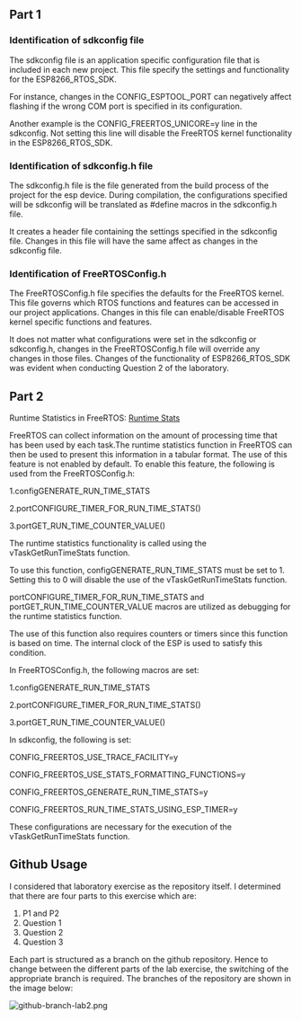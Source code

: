 ## Part 1

### Identification of sdkconfig file

The sdkconfig file is an application specific configuration file that is included in each new project. This file specify the settings and functionality for the ESP8266_RTOS_SDK.

For instance, changes in the CONFIG_ESPTOOL_PORT can negatively affect flashing if the wrong COM port is specified in its configuration.

Another example is the CONFIG_FREERTOS_UNICORE=y line in the sdkconfig. Not setting this line will disable the FreeRTOS kernel functionality in the ESP8266_RTOS_SDK.

### Identification of sdkconfig.h file

The sdkconfig.h file is the file generated from the build process of the project for the esp device. During compilation, the configurations specified will be sdkconfig will be translated as #define macros in the sdkconfig.h file.

It creates a header file containing the settings specified in the sdkconfig file. Changes in this file will have the same affect as changes in the sdkconfig file.

### Identification of FreeRTOSConfig.h

The FreeRTOSConfig.h file specifies the defaults for the FreeRTOS kernel. This file governs which RTOS functions and features can be accessed in our project applications. Changes in this file can enable/disable FreeRTOS kernel specific functions and features.

It does not matter what configurations were set in the sdkconfig or sdkconfig.h, changes in the FreeRTOSConfig.h file will override any changes in those files.
Changes of the functionality of ESP8266_RTOS_SDK was evident when conducting Question 2 of the laboratory.

## Part 2

Runtime Statistics in FreeRTOS:
[Runtime Stats](https://www.freertos.org/a00021.html#vTaskGetRunTimeStats)

FreeRTOS can collect information on the amount of processing time that has been used by each task.The runtime statistics function in FreeRTOS can then be used to present this information in a tabular format. The use of this feature is not enabled by default. To enable this feature, the following is used from the FreeRTOSConfig.h:

1.configGENERATE_RUN_TIME_STATS

2.portCONFIGURE_TIMER_FOR_RUN_TIME_STATS()

3.portGET_RUN_TIME_COUNTER_VALUE()

The runtime statistics functionality is called using the vTaskGetRunTimeStats function.

To use this function, configGENERATE_RUN_TIME_STATS must be set to 1. Setting this to 0 will disable the use of the vTaskGetRunTimeStats function.

portCONFIGURE_TIMER_FOR_RUN_TIME_STATS and portGET_RUN_TIME_COUNTER_VALUE macros are utilized as debugging for the runtime statistics function.

The use of this function also requires counters or timers since this function is based on time. The internal clock of the ESP is used to satisfy this condition.

In FreeRTOSConfig.h, the following macros are set:

1.configGENERATE_RUN_TIME_STATS

2.portCONFIGURE_TIMER_FOR_RUN_TIME_STATS()

3.portGET_RUN_TIME_COUNTER_VALUE()

In sdkconfig, the following is set:

CONFIG_FREERTOS_USE_TRACE_FACILITY=y

CONFIG_FREERTOS_USE_STATS_FORMATTING_FUNCTIONS=y

CONFIG_FREERTOS_GENERATE_RUN_TIME_STATS=y

CONFIG_FREERTOS_RUN_TIME_STATS_USING_ESP_TIMER=y

These configurations are necessary for the execution of the vTaskGetRunTimeStats function.

## Github Usage

I considered that laboratory exercise as the repository itself. I determined that there are four parts to this exercise which are:

1. P1 and P2
1. Question 1
1. Question 2
1. Question 3

Each part is structured as a branch on the github repository. Hence to change between the different parts of the lab exercise, the switching of the appropriate branch is required.
The branches of the repository are shown in the image below:

![github-branch-lab2.png](https://i.postimg.cc/Yqsc58f5/github-branch-lab2.png)
